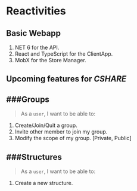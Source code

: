 # Reactivities

## Basic Webapp  
  1. NET 6 for the API. 
  2. React and TypeScript for the ClientApp.
  3. MobX for the Store Manager.

## Upcoming features for _CSHARE_

###Groups
-------------
> As a `user`, I want to be able to: 

1. Create/Join/Quit a group.
2. Invite other member to join my group.
3. Modify the scope of my group. [Private, Public]

###Structures
-------------
> As a `user`, I want to be able to:

1. Create a new structure.
